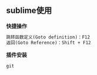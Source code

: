 ## sublime使用

**快捷操作**

```html
跳转函数定义(Goto definition)：F12
返回(Goto Reference)：Shift + F12
```

**插件安装**

```
git

```

